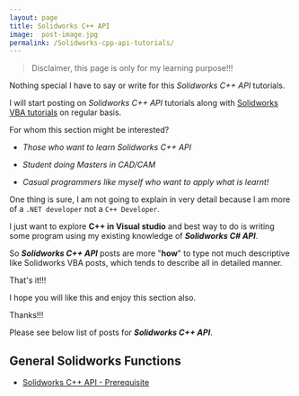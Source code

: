 ```yaml
---
layout: page
title: Solidworks C++ API
image:  post-image.jpg
permalink: /Solidworks-cpp-api-tutorials/
---
```


> Disclaimer, this page is only for my learning purpose!!!

Nothing special I have to say or write for this *Solidworks C++ API* tutorials.

I will start posting on *Solidworks C++ API* tutorials along with [Solidworks VBA tutorials](/Solidworks-macro-guide/) on regular basis.

For whom this section might be interested?

 * *Those who want to learn Solidworks C++ API*

 * *Student doing Masters in CAD/CAM*

 * *Casual programmers like myself who want to apply what is learnt!*

One thing is sure, I am not going to explain in very detail because I am more of a `.NET developer` not a `C++ Developer`.

I just want to explore **C++ in Visual studio** and best way to do is writing some program using my existing knowledge of ***Solidworks C# API***.

So ***Solidworks C++ API*** posts are more "**how**" to type not much descriptive like Solidworks VBA posts, which tends to describe all in detailed manner.

That's it!!!

I hope you will like this and enjoy this section also.

Thanks!!!

Please see below list of posts for ***Solidworks C++ API***. 

## General Solidworks Functions

* [Solidworks C++ API - Prerequisite](/solidworks-Cpp-tutorials/cpp-prerequisite)